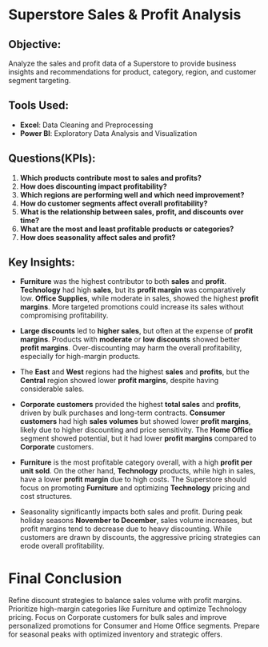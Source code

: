 # Superstore Sales & Profit Analysis
## Objective:
Analyze the sales and profit data of a Superstore to provide business insights and recommendations for product, category, region, and customer segment targeting.

## Tools Used:
- **Excel**: Data Cleaning and Preprocessing
- **Power BI**: Exploratory Data Analysis and Visualization
  
## Questions(KPIs):

1. **Which products contribute most to sales and profits?**
2. **How does discounting impact profitability?**
3. **Which regions are performing well and which need improvement?**
4. **How do customer segments affect overall profitability?**
5. **What is the relationship between sales, profit, and discounts over time?**
6. **What are the most and least profitable products or categories?**
7. **How does seasonality affect sales and profit?**

## Key Insights:
- **Furniture** was the highest contributor to both **sales** and **profit**.
**Technology** had high **sales**, but its **profit margin** was comparatively low.
**Office Supplies**, while moderate in sales, showed the highest **profit margins**. More targeted promotions could increase its sales without compromising profitability.

- **Large discounts** led to **higher sales**, but often at the expense of **profit margins**.
  Products with **moderate** or **low discounts** showed better **profit margins**. Over-discounting may harm the overall profitability, especially for high-margin products.

- The **East** and **West** regions had the highest **sales** and **profits**, but the **Central** region showed lower **profit margins**, despite having considerable sales.

- **Corporate customers** provided the highest **total sales** and **profits**, driven by bulk purchases and long-term contracts.
  **Consumer customers** had high **sales volumes** but showed lower **profit margins**, likely due to higher discounting and price sensitivity.
   The **Home Office** segment showed potential, but it had lower **profit margins** compared to **Corporate** customers.
  
- **Furniture** is the most profitable category overall, with a high **profit per unit sold**. On the other hand, **Technology** products, while high in sales, have a lower **profit margin** due to high costs. The Superstore should focus on promoting **Furniture** and optimizing **Technology** pricing and cost structures.

- Seasonality significantly impacts both sales and profit. During peak holiday seasons **November to December**, sales volume increases, but profit margins tend to decrease due to       heavy discounting. While customers are drawn by discounts, the aggressive pricing strategies can erode overall profitability.

 # Final Conclusion
Refine discount strategies to balance sales volume with profit margins. Prioritize high-margin categories like Furniture and optimize Technology pricing. Focus on Corporate customers for bulk sales and improve personalized promotions for Consumer and Home Office segments. Prepare for seasonal peaks with optimized inventory and strategic offers. 








  



    

